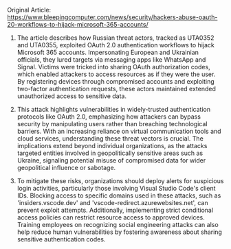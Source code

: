 Original Article: https://www.bleepingcomputer.com/news/security/hackers-abuse-oauth-20-workflows-to-hijack-microsoft-365-accounts/

1) The article describes how Russian threat actors, tracked as UTA0352 and UTA0355, exploited OAuth 2.0 authentication workflows to hijack Microsoft 365 accounts. Impersonating European and Ukrainian officials, they lured targets via messaging apps like WhatsApp and Signal. Victims were tricked into sharing OAuth authorization codes, which enabled attackers to access resources as if they were the user. By registering devices through compromised accounts and exploiting two-factor authentication requests, these actors maintained extended unauthorized access to sensitive data.

2) This attack highlights vulnerabilities in widely-trusted authentication protocols like OAuth 2.0, emphasizing how attackers can bypass security by manipulating users rather than breaching technological barriers. With an increasing reliance on virtual communication tools and cloud services, understanding these threat vectors is crucial. The implications extend beyond individual organizations, as the attacks targeted entities involved in geopolitically sensitive areas such as Ukraine, signaling potential misuse of compromised data for wider geopolitical influence or sabotage.

3) To mitigate these risks, organizations should deploy alerts for suspicious login activities, particularly those involving Visual Studio Code's client IDs. Blocking access to specific domains used in these attacks, such as 'insiders.vscode.dev' and 'vscode-redirect.azurewebsites.net', can prevent exploit attempts. Additionally, implementing strict conditional access policies can restrict resource access to approved devices. Training employees on recognizing social engineering attacks can also help reduce human vulnerabilities by fostering awareness about sharing sensitive authentication codes.